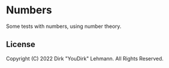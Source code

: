 # Numbers

Some tests with numbers, using number theory.

## License

Copyright (C) 2022  Dirk "YouDirk" Lehmann.  All Rights Reserved.

